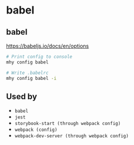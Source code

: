 # babel

## babel

https://babeljs.io/docs/en/options

```bash
# Print config to console
mhy config babel

# Write .babelrc
mhy config babel -i
```

## Used by
- `babel`
- `jest`
- `storybook-start (through webpack config)`
- `webpack (config)`
- `webpack-dev-server (through webpack config)`



